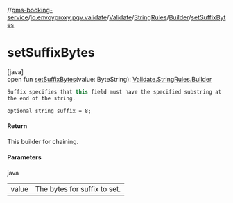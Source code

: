 //[pms-booking-service](../../../../../index.md)/[io.envoyproxy.pgv.validate](../../../index.md)/[Validate](../../index.md)/[StringRules](../index.md)/[Builder](index.md)/[setSuffixBytes](set-suffix-bytes.md)

# setSuffixBytes

[java]\
open fun [setSuffixBytes](set-suffix-bytes.md)(value: ByteString): [Validate.StringRules.Builder](index.md)

```kotlin
Suffix specifies that this field must have the specified substring at
the end of the string.

```
`optional string suffix = 8;`

#### Return

This builder for chaining.

#### Parameters

java

| | |
|---|---|
| value | The bytes for suffix to set. |